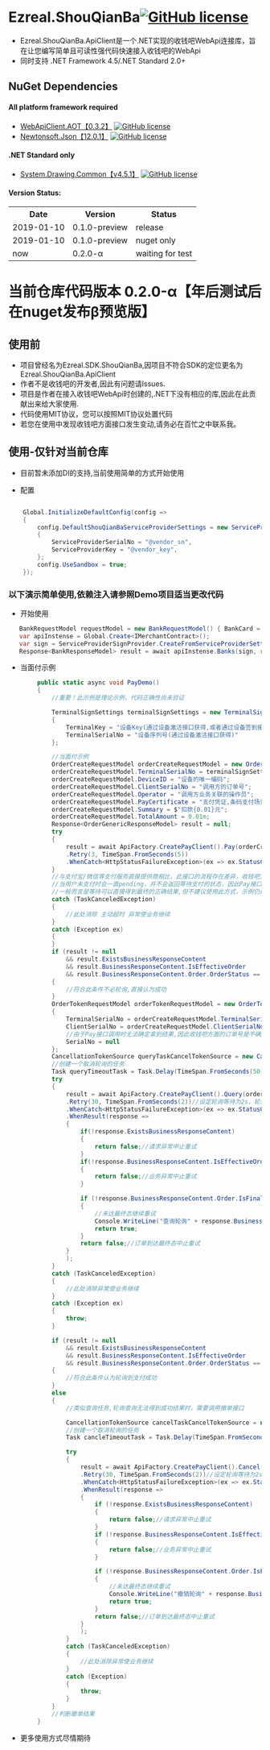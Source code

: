 # Ezreal.ShouQianBa[![GitHub license](https://img.shields.io/badge/license-MIT-blue.svg)](https://github.com/EzrealJ/ShouQianBa/blob/master/LICENSE)  

* Ezreal.ShouQianBa.ApiClient是一个.NET实现的收钱吧WebApi连接库，旨在让您编写简单且可读性强代码快速接入收钱吧的WebApi
* 同时支持 .NET Framework 4.5/.NET Standard 2.0+

## NuGet Dependencies
#### All platform framework required
* [WebApiClient.AOT【0.3.2】](https://github.com/dotnetcore/WebApiClient)
[![GitHub license](https://img.shields.io/badge/license-MIT-blue.svg)](https://github.com/dotnetcore/WebApiClient/blob/master/LICENSE)  
* [Newtonsoft.Json【12.0.1】](https://www.newtonsoft.com/json)
[![GitHub license](https://img.shields.io/badge/license-MIT-blue.svg)](https://licenses.nuget.org/MIT)  
#### .NET Standard only
* [System.Drawing.Common【v4.5.1】](https://www.newtonsoft.com/json)
[![GitHub license](https://img.shields.io/badge/license-MIT-blue.svg)](https://licenses.nuget.org/MIT) 

#### Version Status:
<table>
<tr>
<th>Date</th>
<th>Version</th>
<th>Status</th>
</tr>
<tr>
<td>2019-01-10</td>
<td>0.1.0-preview</td>
<td>release</td>
</tr>
<tr>
<td>2019-01-10</td>
<td>0.1.0-preview</td>
<td>nuget only</td>
</tr>
<tr>
<td>now</td>
<td>0.2.0-α</td>
<td>waiting for test</td>
</tr>

</table>


# 当前仓库代码版本 0.2.0-α【年后测试后在nuget发布β预览版】
## 使用前
* 项目曾经名为Ezreal.SDK.ShouQianBa,因项目不符合SDK的定位更名为Ezreal.ShouQianBa.ApiClient
* 作者不是收钱吧的开发者,因此有问题请Issues.
* 项目是作者在接入收钱吧WebApi时创建的,.NET下没有相应的库,因此在此贡献出来给大家使用.
* 代码使用MIT协议，您可以按照MIT协议处置代码
* 若您在使用中发现收钱吧方面接口发生变动,请务必在百忙之中联系我。

## 使用-仅针对当前仓库
* 目前暂未添加DI的支持,当前使用简单的方式开始使用

* 配置
```C#

    Global.InitializeDefaultConfig(config =>
    {
        config.DefaultShouQianBaServiceProviderSettings = new ServiceProviderSettings()
        {
            ServiceProviderSerialNo = "@vendor_sn",
            ServiceProviderKey = "@vendor_key",
        };
        config.UseSandbox = true;
    });
```

### 以下演示简单使用,依赖注入请参照Demo项目适当更改代码
* 开始使用
```C#
   BankRequestModel requestModel = new BankRequestModel() { BankCard = bankCardNo };
   var apiInstense = Global.Create<IMerchantContract>();
   var sign = ServiceProviderSignProvider.CreateFromServiceProviderSettings().Sign(requestModel);          
   Response<BankResponseModel> result = await apiInstense.Banks(sign, requestModel);
```

* 当面付示例
```C#
        public static async void PayDemo()
        {
            //重要！此示例是理论示例，代码正确性尚未验证

            TerminalSignSettings terminalSignSettings = new TerminalSignSettings()
            {
                TerminalKey = "设备Key(通过设备激活接口获得,或者通过设备签到接口刷新)",
                TerminalSerialNo = "设备序列号(通过设备激活接口获得)"
            };

            //当面付示例
            OrderCreateRequestModel orderCreateRequestModel = new OrderCreateRequestModel();
            orderCreateRequestModel.TerminalSerialNo = terminalSignSettings.TerminalSerialNo;
            orderCreateRequestModel.DeviceID = "设备的唯一编码";
            orderCreateRequestModel.ClientSerialNo = "调用方的订单号";
            orderCreateRequestModel.Operator = "调用方业务关联的操作员";
            orderCreateRequestModel.PayCertificate = "支付凭证,条码支付场景下为条码内容";
            orderCreateRequestModel.Summary = $"扣款{0.01}元";
            orderCreateRequestModel.TotalAmount = 0.01m;
            Response<OrderGenericResponseModel> result = null;
            try
            {
                result = await ApiFactory.CreatePayClient().Pay(orderCreateRequestModel, terminalSignSettings, TimeSpan.FromSeconds(2))
                .Retry(3, TimeSpan.FromSeconds(5))
                .WhenCatch<HttpStatusFailureException>(ex => ex.StatusCode == System.Net.HttpStatusCode.RequestTimeout);
            }
            //与支付宝/微信等支付服务直接提供商相比，此接口的流程存在差异，收钱吧方面这个请求是同步且持续阻塞的
            //当用户未支付时会一直pending，并不会返回等待支付的状态，因此Pay接口的预定义超时时间是50ms
            //一般而言是等待可以直接得到最终的正确结果,但不建议使用此方式，示例仍设定2s超时时间，在其超时后通过轮询的方式轮询最终态来确定结果
            catch (TaskCanceledException)
            {
                //此处消除 主动超时 异常使业务继续
            }
            catch (Exception ex)
            {
            }
            if (result != null
                && result.ExistsBusinessResponseContent
                && result.BusinessResponseContent.IsEffectiveOrder
                && result.BusinessResponseContent.Order.OrderStatus == OrderStatusEnum.PAID)
            {
                //符合此条件不必轮询,直接认为成功
            }
            OrderTokenRequestModel orderTokenRequestModel = new OrderTokenRequestModel()
            {
                TerminalSerialNo = orderCreateRequestModel.TerminalSerialNo,
                ClientSerialNo = orderCreateRequestModel.ClientSerialNo,
                //由于Pay接口调用时无法确定拿到结果,因此收钱吧方面的订单号是不确定的,因此不建议使用此值。
                SerialNo = null
            };
            CancellationTokenSource queryTaskCancelTokenSource = new CancellationTokenSource();
            //创建一个取消轮询的任务
            Task queryTimeoutTask = Task.Delay(TimeSpan.FromSeconds(50)).ContinueWith(task => queryTaskCancelTokenSource.Cancel());
            try
            {
                result = await ApiFactory.CreatePayClient().Query(orderTokenRequestModel, terminalSignSettings, TimeSpan.FromSeconds(2), queryTaskCancelTokenSource.Token)
                .Retry(30, TimeSpan.FromSeconds(2))//设定轮询等待为2s，轮询不超过30次
                .WhenCatch<HttpStatusFailureException>(ex => ex.StatusCode == System.Net.HttpStatusCode.RequestTimeout)
                .WhenResult(response =>
                {
                    if(!response.ExistsBusinessResponseContent)
                    {
                        return false;//请求异常中止重试
                    }
                    if(!response.BusinessResponseContent.IsEffectiveOrder)
                    {
                        return false;//业务异常中止重试
                    }

                    if (!response.BusinessResponseContent.Order.IsFinalOrderStatus)
                    {
                        //未达最终态继续重试
                        Console.WriteLine("查询轮询" + response.BusinessResponseContent?.Order?.OrderStatus);
                        return true;
                    }
                    return false;//订单到达最终态中止重试
                }
                );
            }
            catch (TaskCanceledException)
            {
                //此处消除异常使业务继续
            }
            catch (Exception ex)
            {
                throw;
            }

            if (result != null
                && result.ExistsBusinessResponseContent
                && result.BusinessResponseContent.IsEffectiveOrder
                && result.BusinessResponseContent.Order.OrderStatus == OrderStatusEnum.PAID)
            {
                //符合此条件认为轮询到支付成功
            }
            else
            {
                //类似查询任务,轮询查询无法得到成功结果时，需要调用撤单接口

                CancellationTokenSource cancelTaskCancelTokenSource = new CancellationTokenSource();
                //创建一个取消轮询的任务
                Task cancleTimeoutTask = Task.Delay(TimeSpan.FromSeconds(50)).ContinueWith(task => cancelTaskCancelTokenSource.Cancel());

                try
                {
                    result = await ApiFactory.CreatePayClient().Cancel(orderTokenRequestModel, terminalSignSettings, TimeSpan.FromSeconds(2), cancelTaskCancelTokenSource.Token)
                    .Retry(30, TimeSpan.FromSeconds(2))//设定轮询等待为2s，轮询不超过30次
                    .WhenCatch<HttpStatusFailureException>(ex => ex.StatusCode == System.Net.HttpStatusCode.RequestTimeout)
                    .WhenResult(response =>
                    {
                        if (!response.ExistsBusinessResponseContent)
                        {
                            return false;//请求异常中止重试
                        }
                        if (!response.BusinessResponseContent.IsEffectiveOrder)
                        {
                            return false;//业务异常中止重试
                        }

                        if (!response.BusinessResponseContent.Order.IsFinalOrderStatus)
                        {
                            //未达最终态继续重试
                            Console.WriteLine("撤销轮询" + response.BusinessResponseContent?.Order?.OrderStatus);
                            return true;
                        }
                        return false;//订单到达最终态中止重试
                    }
                    );
                }
                catch (TaskCanceledException)
                {
                    //此处消除异常使业务继续
                }
                catch (Exception)
                {
                    throw;
                }
            }
            //判断撤单结果
        }
```
* 更多使用方式尽情期待